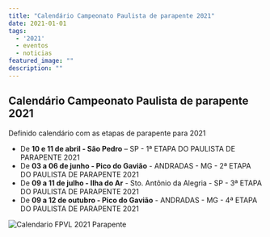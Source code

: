 ```yaml
---
title: "Calendário Campeonato Paulista de parapente 2021"
date: 2021-01-01
tags:
  - '2021'
  - eventos
  - noticias
featured_image: ""
description: ""
---
```


## Calendário Campeonato Paulista de parapente 2021

Definido calendário com as etapas de parapente para 2021

- De **10 e 11 de abril - São Pedro** – SP - 1ª ETAPA DO PAULISTA DE PARAPENTE 2021
- De **03 a 06 de junho - Pico do Gavião** - ANDRADAS - MG - 2ª ETAPA DO PAULISTA DE PARAPENTE 2021
- De **09 a 11 de julho  - Ilha do Ar** - Sto. Antônio da Alegria - SP - 3ª ETAPA DO PAULISTA DE PARAPENTE 2021
- De **09 a 12 de outubro - Pico do Gavião** - ANDRADAS - MG - 4ª ETAPA DO PAULISTA DE PARAPENTE 2021

![](/images/calendario_fpvl_2021_parapente_paraglider.jpg "Calendario FPVL 2021 Parapente")